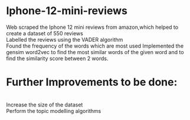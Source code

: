 # Iphone-12-mini-reviews


Web scraped the Iphone 12 mini reviews from amazon,which helped to create a dataset of 550 reviews <br>
Labelled the reviews using the VADER algorithm <br>
Found the frequency of the words which are most used
Implemented the gensim word2vec to find the most similar words of the given word and to find the similarity score between 2 words.<br>

<b><h1>Further Improvements to be done:</b></h1>
<br>Increase the size of the dataset<br>
Perform the topic modelling algorithms <br>

